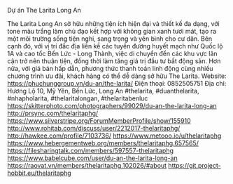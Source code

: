 Dự án The Larita Long An

The Larita Long An sở hữu những tiện ích hiện đại và thiết kế đa dạng, với tone màu trắng làm chủ đạo kết hợp với không gian xanh tươi mát, tạo ra một môi trường sống tiện nghi, sang trọng và yên bình cho cư dân. Bên cạnh đó, với vị trí đắc địa liền kề các tuyến đường huyết mạch như Quốc lộ 1A và cao tốc Bến Lức - Long Thành, việc di chuyển đến các khu vực lân cận trở nên thuận tiện, đồng thời làm tăng giá trị đầu tư bất động sản. Hơn nữa, với giá bán hấp dẫn, phương thức thanh toán linh động cùng nhiều chương trình ưu đãi, khách hàng có thể dễ dàng sở hữu The Larita.
Website: https://phuchunggroup.vn/du-an/the-larita/
Điện thoại: 0852505751
Địa chỉ: Hương Lộ 10, Mỹ Yên, Bến Lức, Long An
#thelarita, #duanthelarita, #nhapholarita, #thelaritalongan, #thelaritabenluc
https://skitterphoto.com/photographers/99029/du-an-the-larita-long-an
http://prsync.com/thelaritaphg/
https://www.silverstripe.org/ForumMemberProfile/show/155910
http://www.rohitab.com/discuss/user/2212017-thelaritaphg/
http://hawkee.com/profile/7103736/
https://www.metooo.io/u/thelaritaphg
https://www.hebergementweb.org/members/thelaritaphg.657565/
https://filesharingtalk.com/members/597557-thelaritaphg
https://www.babelcube.com/user/du-an-the-larita-long-an
https://raovat.vn/members/thelaritaphg.102026/#about
https://git.project-hobbit.eu/thelaritaphg